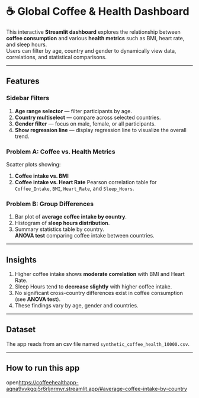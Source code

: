 # ☕ Global Coffee & Health Dashboard

This interactive **Streamlit dashboard** explores the relationship between **coffee consumption** and various **health metrics** such as BMI, heart rate, and sleep hours.  
Users can filter by age, country and gender to dynamically view data, correlations, and statistical comparisons.

---

##  Features

###  Sidebar Filters
 1. **Age range selector** — filter participants by age.  
 2. **Country multiselect** — compare across selected countries.  
 3. **Gender filter** — focus on male, female, or all participants. 
 4. **Show regression line** — display regression line to visualize the overall trend.

###  Problem A: Coffee vs. Health Metrics
 Scatter plots showing:
   1. **Coffee intake vs. BMI**
   2. **Coffee intake vs. Heart Rate**
 Pearson correlation table for `Coffee_Intake`, `BMI`, `Heart_Rate`, and `Sleep_Hours`.

###  Problem B: Group Differences
 1. Bar plot of **average coffee intake by country**.  
 2. Histogram of **sleep hours distribution**.  
 3. Summary statistics table by country.  
 **ANOVA test** comparing coffee intake between countries.

---

##  Insights 

1. Higher coffee intake shows **moderate correlation** with BMI and Heart Rate.
2. Sleep Hours tend to **decrease slightly** with higher coffee intake.
3. No significant cross-country differences exist in coffee consumption (see **ANOVA test**).
4. These findings vary by age, gender and countries.

---

##  Dataset
The app reads from an csv file named `synthetic_coffee_health_10000.csv`.

---

## How to run this app
open<https://coffeehealthapp-aqna9vvkgqj5r6rljnrmvr.streamlit.app/#average-coffee-intake-by-country>

